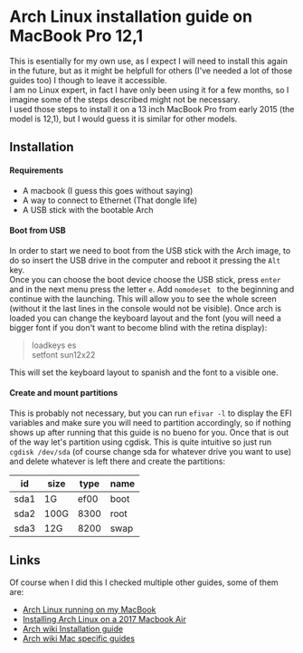 # Arch Linux installation guide on MacBook Pro 12,1
This is esentially for my own use, as I expect I will need to install this again in the future, but as it might be helpfull for others (I\'ve needed a lot of those guides too) I though to leave it accessible.\
I am no Linux expert, in fact I have only been using it for a few months, so I imagine some of the steps described might not be necessary.\
I used those steps to install it on a 13 inch MacBook Pro from early 2015 (the model is 12,1), but I would guess it is similar for other models.

## Installation

#### Requirements

* A macbook (I guess this goes without saying)
* A way to connect to Ethernet (That dongle life)
* A USB stick with the bootable Arch

#### Boot from USB

In order to start we need to boot from the USB stick with the Arch image, to do so insert the USB drive in the computer and reboot it pressing the `Alt` key.\
Once you can choose the boot device choose the USB stick, press `enter` and in the next menu press the letter `e`. Add `nomodeset ` to the beginning and continue with the launching. This will allow you to see the whole screen (without it the last lines in the console would not be visible). Once arch is loaded you can change the keyboard layout and the font (you will need a bigger font if you don\'t want to become blind with the retina display):

> loadkeys es\
> setfont sun12x22

This will set the keyboard layout to spanish and the font to a visible one.

#### Create and mount partitions

This is probably not necessary, but you can run `efivar -l` to display the EFI variables and make sure you will need to partition accordingly, so if nothing shows up after running that this guide is no bueno for you. Once that is out of the way let's partition using cgdisk. This is quite intuitive so just run `cgdisk /dev/sda` (of course change sda for whatever drive you want to use) and delete whatever is left there and create the partitions:

|id  |size|type|name|
|----|----|----|----|
|sda1|1G  |ef00|boot|
|sda2|100G|8300|root|
|sda3|12G |8200|swap|

## Links
Of course when I did this I checked multiple other guides, some of them are:

* [Arch Linux running on my MacBook](https://medium.com/@philpl/arch-linux-running-on-my-macbook-2ea525ebefe3
)
* [Installing Arch Linux on a 2017 Macbook Air](https://github.com/badgumby/arch-macbook-air)
* [Arch wiki Installation guide](https://wiki.archlinux.org/index.php/installation_guide)
* [Arch wiki Mac specific guides](https://wiki.archlinux.org/index.php/Mac)

